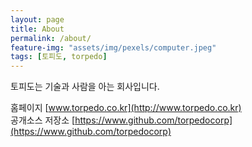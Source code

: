 ```yaml
---
layout: page
title: About
permalink: /about/
feature-img: "assets/img/pexels/computer.jpeg"
tags: [토피도, torpedo]
---
```


토피도는 기술과 사람을 아는 회사입니다.


홈페이지  [www.torpedo.co.kr](http://www.torpedo.co.kr)  
공개소스 저장소 [https://www.github.com/torpedocorp](https://www.github.com/torpedocorp)
